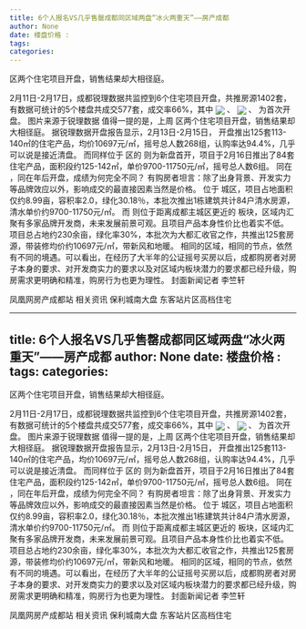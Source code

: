 ```yaml
---
title: 6个人报名VS几乎售罄成都同区域两盘“冰火两重天”——房产成都
author: None
date: 楼盘价格 : 
tags: 
categories: 
---
```

区两个住宅项目开盘，销售结果却大相径庭。
<!-- more -->
2月11日-2月17日，成都锐理数据共监控到6个住宅项目开盘，共推房源1402套，有数据可统计的5个楼盘共成交577套，成交率66%，其中
<img align="center" border="0" src="//s1.ifengimg.com/2019/02/21/18eb66aafbfe1af03f6e9851fd7af4e9.jpg" />
、
<img align="center" border="0" src="//s3.ifengimg.com/2019/02/21/7f77242ba1eba34a449bcfaa5c50dd99.jpg" />
、
为首次开盘。
图片来源于锐理数据
值得一提的是，上周
区两个住宅项目开盘，销售结果却大相径庭。
据锐理数据开盘报告显示，2月13日-2月15日，
开盘推出125套113-140㎡的住宅产品，均价10697元/㎡，摇号总人数268组，认购率达94.4%，几乎可以说是接近清盘。
而同样位于
区的
则为新盘首开，项目于2月16日推出了84套住宅产品，面积段约125-142㎡，单价9700-11750元/㎡，摇号总人数6组。
同在
，同在年后开盘，成绩为何完全不同？
有购房者坦言：除了出身背景、开发实力等品牌效应以外，影响成交的最直接因素当然是价格。
位于
城区，项目占地面积仅约8.99亩，容积率2.0，绿化30.18％，本批次推出1栋建筑共计84户清水房源，清水单价约9700-11750元/㎡。
而
则位于距离成都主城区更近的
板块，区域内汇聚有多家品牌开发商，未来发展前景可观。且项目产品本身性价比也着实不低。
项目总占地约230余亩，绿化率30%，本批次为大都汇收官之作，共推出125套房源，带装修均价约10697元/㎡，带新风和地暖。
相同的区域，相同的节点，依然有不同的境遇。可以看出，在经历了大半年的公证摇号买房以后，成都购房者对房子本身的要求、对开发商实力的要求以及对区域内板块潜力的要求都已经升级，购房需求更明确和精准，购房行为也更为理性。
封面新闻记者 李竺轩
                        
                        
                        
                        
                                        
                    
                    
                
                    
                    
                    
                
                    
                
凤凰网房产成都站
相关资讯
保利城南大盘
东客站片区高档住宅
	                        
	                    
	                        
	                    
---
title: 6个人报名VS几乎售罄成都同区域两盘“冰火两重天”——房产成都
author: None
date: 楼盘价格 : 
tags: 
categories: 
---
区两个住宅项目开盘，销售结果却大相径庭。
<!-- more -->
2月11日-2月17日，成都锐理数据共监控到6个住宅项目开盘，共推房源1402套，有数据可统计的5个楼盘共成交577套，成交率66%，其中
<img align="center" border="0" src="//s1.ifengimg.com/2019/02/21/18eb66aafbfe1af03f6e9851fd7af4e9.jpg" />
、
<img align="center" border="0" src="//s3.ifengimg.com/2019/02/21/7f77242ba1eba34a449bcfaa5c50dd99.jpg" />
、
为首次开盘。
图片来源于锐理数据
值得一提的是，上周
区两个住宅项目开盘，销售结果却大相径庭。
据锐理数据开盘报告显示，2月13日-2月15日，
开盘推出125套113-140㎡的住宅产品，均价10697元/㎡，摇号总人数268组，认购率达94.4%，几乎可以说是接近清盘。
而同样位于
区的
则为新盘首开，项目于2月16日推出了84套住宅产品，面积段约125-142㎡，单价9700-11750元/㎡，摇号总人数6组。
同在
，同在年后开盘，成绩为何完全不同？
有购房者坦言：除了出身背景、开发实力等品牌效应以外，影响成交的最直接因素当然是价格。
位于
城区，项目占地面积仅约8.99亩，容积率2.0，绿化30.18％，本批次推出1栋建筑共计84户清水房源，清水单价约9700-11750元/㎡。
而
则位于距离成都主城区更近的
板块，区域内汇聚有多家品牌开发商，未来发展前景可观。且项目产品本身性价比也着实不低。
项目总占地约230余亩，绿化率30%，本批次为大都汇收官之作，共推出125套房源，带装修均价约10697元/㎡，带新风和地暖。
相同的区域，相同的节点，依然有不同的境遇。可以看出，在经历了大半年的公证摇号买房以后，成都购房者对房子本身的要求、对开发商实力的要求以及对区域内板块潜力的要求都已经升级，购房需求更明确和精准，购房行为也更为理性。
封面新闻记者 李竺轩
                        
                        
                        
                        
                                        
                    
                    
                
                    
                    
                    
                
                    
                
凤凰网房产成都站
相关资讯
保利城南大盘
东客站片区高档住宅
	                        
	                    
	                        
	                    
